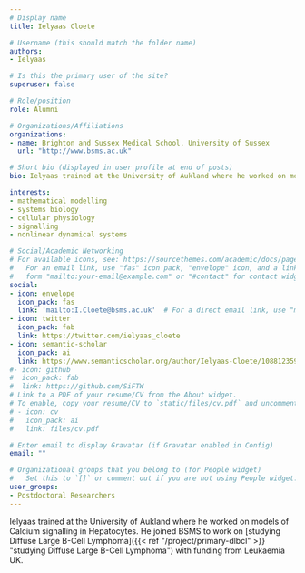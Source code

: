 ```yaml
---
# Display name
title: Ielyaas Cloete

# Username (this should match the folder name)
authors:
- Ielyaas

# Is this the primary user of the site?
superuser: false

# Role/position
role: Alumni

# Organizations/Affiliations
organizations:
- name: Brighton and Sussex Medical School, University of Sussex
  url: "http://www.bsms.ac.uk"

# Short bio (displayed in user profile at end of posts)
bio: Ielyaas trained at the University of Aukland where he worked on models of Calcium signalling in Hepatocytes. He joined BSMS to work on [studying Diffuse Large B-Cell Lymphoma]({{< ref "/project/primary-dlbcl" >}} "studying Diffuse Large B-Cell Lymphoma") with funding from Leukaemia UK.

interests:
- mathematical modelling
- systems biology
- cellular physiology
- signalling 
- nonlinear dynamical systems

# Social/Academic Networking
# For available icons, see: https://sourcethemes.com/academic/docs/page-builder/#icons
#   For an email link, use "fas" icon pack, "envelope" icon, and a link in the
#   form "mailto:your-email@example.com" or "#contact" for contact widget.
social:
- icon: envelope
  icon_pack: fas
  link: 'mailto:I.Cloete@bsms.ac.uk'  # For a direct email link, use "mailto:".
- icon: twitter
  icon_pack: fab
  link: https://twitter.com/ielyaas_cloete
- icon: semantic-scholar
  icon_pack: ai
  link: https://www.semanticscholar.org/author/Ielyaas-Cloete/108812359
#- icon: github
#  icon_pack: fab
#  link: https://github.com/SiFTW
# Link to a PDF of your resume/CV from the About widget.
# To enable, copy your resume/CV to `static/files/cv.pdf` and uncomment the lines below.
# - icon: cv
#   icon_pack: ai
#   link: files/cv.pdf

# Enter email to display Gravatar (if Gravatar enabled in Config)
email: ""

# Organizational groups that you belong to (for People widget)
#   Set this to `[]` or comment out if you are not using People widget.
user_groups:
- Postdoctoral Researchers
---
```

 
Ielyaas trained at the University of Aukland where he worked on models of Calcium signalling in Hepatocytes. He joined BSMS to work on [studying Diffuse Large B-Cell Lymphoma]({{< ref "/project/primary-dlbcl" >}} "studying Diffuse Large B-Cell Lymphoma") with funding from Leukaemia UK.
